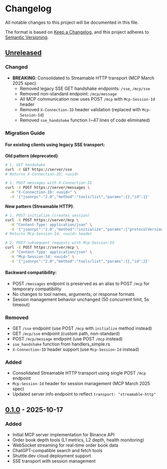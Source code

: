# Changelog

All notable changes to this project will be documented in this file.

The format is based on [Keep a Changelog](https://keepachangelog.com/en/1.0.0/),
and this project adheres to [Semantic Versioning](https://semver.org/spec/v2.0.0.html).

## [Unreleased]

### Changed
- **BREAKING**: Consolidated to Streamable HTTP transport (MCP March 2025 spec)
  - Removed legacy SSE GET handshake endpoints: `/sse`, `/mcp/sse`
  - Removed non-standard endpoint: `/mcp/message`
  - All MCP communication now uses POST `/mcp` with `Mcp-Session-Id` header
  - Removed `X-Connection-ID` header validation (replaced with `Mcp-Session-Id`)
  - Removed `sse_handshake` function (~47 lines of code eliminated)

### Migration Guide

#### For existing clients using legacy SSE transport:

**Old pattern (deprecated)**:
```bash
# 1. GET handshake
curl -X GET https://server/sse
# Returns X-Connection-ID: <uuid>

# 2. POST messages with X-Connection-ID
curl -X POST https://server/messages \
  -H "X-Connection-ID: <uuid>" \
  -d '{"jsonrpc":"2.0","method":"tools/list","params":{},"id":1}'
```

**New pattern (Streamable HTTP)**:
```bash
# 1. POST initialize (creates session)
curl -X POST https://server/mcp \
  -H "Content-Type: application/json" \
  -d '{"jsonrpc":"2.0","method":"initialize","params":{"protocolVersion":"2024-11-05","capabilities":{},"clientInfo":{"name":"client","version":"1.0"}},"id":1}'
# Returns Mcp-Session-Id: <uuid> header

# 2. POST subsequent requests with Mcp-Session-Id
curl -X POST https://server/mcp \
  -H "Content-Type: application/json" \
  -H "Mcp-Session-Id: <uuid>" \
  -d '{"jsonrpc":"2.0","method":"tools/list","params":{},"id":2}'
```

#### Backward compatibility:

- POST `/messages` endpoint is preserved as an alias to POST `/mcp` for temporary compatibility
- No changes to tool names, arguments, or response formats
- Session management behavior unchanged (50 concurrent limit, 5s timeout)

### Removed
- GET `/sse` endpoint (use POST `/mcp` with `initialize` method instead)
- GET `/mcp/sse` endpoint (custom path, non-standard)
- POST `/mcp/message` endpoint (use POST `/mcp` instead)
- `sse_handshake` function from handlers_simple.rs
- `X-Connection-ID` header support (use `Mcp-Session-Id` instead)

### Added
- Consolidated Streamable HTTP transport using single POST `/mcp` endpoint
- `Mcp-Session-Id` header for session management (MCP March 2025 spec)
- Updated server info endpoint to reflect `transport: "streamable-http"`

## [0.1.0] - 2025-10-17

### Added
- Initial MCP server implementation for Binance API
- Order book depth tools (L1 metrics, L2 depth, health monitoring)
- WebSocket streaming for real-time order book data
- ChatGPT-compatible search and fetch tools
- Shuttle.dev cloud deployment support
- SSE transport with session management

[Unreleased]: https://github.com/user/mcp-binance-rs/compare/v0.1.0...HEAD
[0.1.0]: https://github.com/user/mcp-binance-rs/releases/tag/v0.1.0
